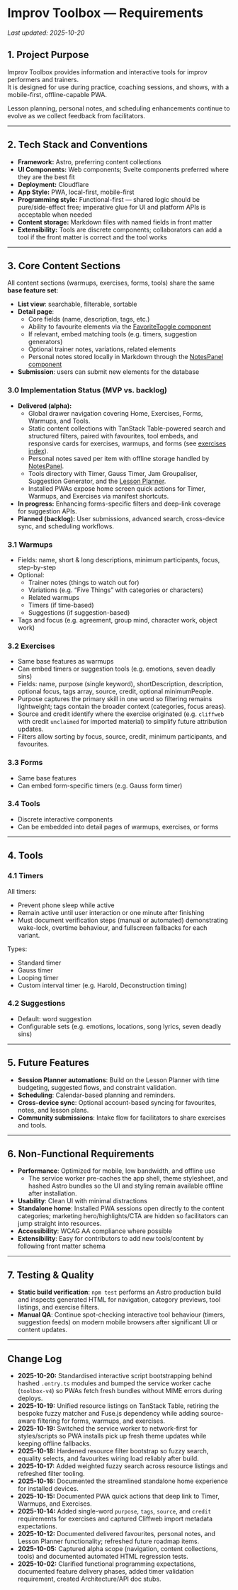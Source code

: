 # Improv Toolbox — Requirements

_Last updated: 2025-10-20_

## 1. Project Purpose

Improv Toolbox provides information and interactive tools for improv performers and trainers.  
It is designed for use during practice, coaching sessions, and shows, with a mobile-first, offline-capable PWA.

Lesson planning, personal notes, and scheduling enhancements continue to evolve as we collect feedback from facilitators.

---

## 2. Tech Stack and Conventions

- **Framework:** Astro, preferring content collections
- **UI Components:** Web components; Svelte components preferred where they are the best fit
- **Deployment:** Cloudflare
- **App Style:** PWA, local-first, mobile-first
- **Programming style:** Functional-first — shared logic should be pure/side-effect free; imperative glue for UI and platform APIs is acceptable when needed
- **Content storage:** Markdown files with named fields in front matter
- **Extensibility:** Tools are discrete components; collaborators can add a tool if the front matter is correct and the tool works

---

## 3. Core Content Sections

All content sections (warmups, exercises, forms, tools) share the same **base feature set**:

- **List view**: searchable, filterable, sortable
- **Detail page**:
  - Core fields (name, description, tags, etc.)
  - Ability to favourite elements via the [FavoriteToggle component](../src/components/FavoriteToggle.astro)
  - If relevant, embed matching tools (e.g. timers, suggestion generators)
  - Optional trainer notes, variations, related elements
  - Personal notes stored locally in Markdown through the [NotesPanel component](../src/components/NotesPanel.astro)
- **Submission**: users can submit new elements for the database

### 3.0 Implementation Status (MVP vs. backlog)

- **Delivered (alpha):**
  - Global drawer navigation covering Home, Exercises, Forms, Warmups, and Tools.
  - Static content collections with TanStack Table-powered search and structured filters, paired with favourites, tool embeds, and responsive cards for exercises, warmups, and forms (see [exercises index](../src/pages/exercises/index.astro)).
  - Personal notes saved per item with offline storage handled by [NotesPanel](../src/components/NotesPanel.astro).
  - Tools directory with Timer, Gauss Timer, Jam Groupaliser, Suggestion Generator, and the [Lesson Planner](../src/pages/tools/lesson-plans/index.astro).
  - Installed PWAs expose home screen quick actions for Timer, Warmups, and Exercises via manifest shortcuts.
- **In progress:** Enhancing forms-specific filters and deep-link coverage for suggestion APIs.
- **Planned (backlog):** User submissions, advanced search, cross-device sync, and scheduling workflows.

### 3.1 Warmups

- Fields: name, short & long descriptions, minimum participants, focus, step-by-step
- Optional:
  - Trainer notes (things to watch out for)
  - Variations (e.g. “Five Things” with categories or characters)
  - Related warmups
  - Timers (if time-based)
  - Suggestions (if suggestion-based)
- Tags and focus (e.g. agreement, group mind, character work, object work)

### 3.2 Exercises

- Same base features as warmups
- Can embed timers or suggestion tools (e.g. emotions, seven deadly sins)
- Fields: name, purpose (single keyword), shortDescription, description, optional focus, tags array, source, credit, optional minimumPeople.
- Purpose captures the primary skill in one word so filtering remains lightweight; tags contain the broader context (categories, focus areas).
- Source and credit identify where the exercise originated (e.g. `cliffweb` with credit `unclaimed` for imported material) to simplify future attribution updates.
- Filters allow sorting by focus, source, credit, minimum participants, and favourites.

### 3.3 Forms

- Same base features
- Can embed form-specific timers (e.g. Gauss form timer)

### 3.4 Tools

- Discrete interactive components
- Can be embedded into detail pages of warmups, exercises, or forms

---

## 4. Tools

### 4.1 Timers

All timers:

- Prevent phone sleep while active
- Remain active until user interaction or one minute after finishing
- Must document verification steps (manual or automated) demonstrating wake-lock, overtime behaviour, and fullscreen fallbacks for each variant.

Types:

- Standard timer
- Gauss timer
- Looping timer
- Custom interval timer (e.g. Harold, Deconstruction timing)

### 4.2 Suggestions

- Default: word suggestion
- Configurable sets (e.g. emotions, locations, song lyrics, seven deadly sins)

---

## 5. Future Features

- **Session Planner automations**: Build on the Lesson Planner with time budgeting, suggested flows, and constraint validation.
- **Scheduling**: Calendar-based planning and reminders.
- **Cross-device sync**: Optional account-based syncing for favourites, notes, and lesson plans.
- **Community submissions**: Intake flow for facilitators to share exercises and tools.

---

## 6. Non-Functional Requirements

- **Performance**: Optimized for mobile, low bandwidth, and offline use
  - The service worker pre-caches the app shell, theme stylesheet, and hashed Astro bundles so the UI and styling remain available offline after installation.
- **Usability**: Clean UI with minimal distractions
- **Standalone home**: Installed PWA sessions open directly to the content categories; marketing hero/highlights/CTA are hidden
  so facilitators can jump straight into resources.
- **Accessibility**: WCAG AA compliance where possible
- **Extensibility**: Easy for contributors to add new tools/content by following front matter schema

---

## 7. Testing & Quality

- **Static build verification**: `npm test` performs an Astro production build and inspects generated HTML for navigation, category previews, tool listings, and exercise filters.
- **Manual QA**: Continue spot-checking interactive tool behaviour (timers, suggestion feeds) on modern mobile browsers after significant UI or content updates.

---

## Change Log

- **2025-10-20:** Standardised interactive script bootstrapping behind hashed `.entry.ts` modules and bumped the service worker cache (`toolbox-v4`) so PWAs fetch fresh bundles without MIME errors during deploys.
- **2025-10-19:** Unified resource listings on TanStack Table, retiring the bespoke fuzzy matcher and Fuse.js dependency while adding source-aware filtering for forms, warmups, and exercises.
- **2025-10-19:** Switched the service worker to network-first for styles/scripts so PWA installs pick up fresh theme updates while keeping offline fallbacks.
- **2025-10-18:** Hardened resource filter bootstrap so fuzzy search, equality selects, and favourites wiring load reliably after build.
- **2025-10-17:** Added weighted fuzzy search across resource listings and refreshed filter tooling.
- **2025-10-16:** Documented the streamlined standalone home experience for installed devices.
- **2025-10-15:** Documented PWA quick actions that deep link to Timer, Warmups, and Exercises.
- **2025-10-14:** Added single-word `purpose`, `tags`, `source`, and `credit` requirements for exercises and captured Cliffweb import metadata expectations.
- **2025-10-12:** Documented delivered favourites, personal notes, and Lesson Planner functionality; refreshed future roadmap items.
- **2025-10-05:** Captured alpha scope (navigation, content collections, tools) and documented automated HTML regression tests.
- **2025-10-02:** Clarified functional programming expectations, documented feature delivery phases, added timer validation requirement, created Architecture/API doc stubs.

